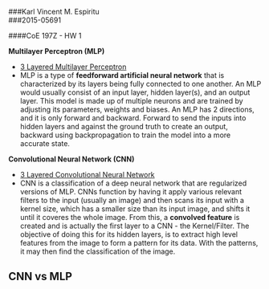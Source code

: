 ###Karl Vincent M. Espiritu  
###2015-05691

####CoE 197Z - HW 1

**Multilayer Perceptron (MLP)**  
- [3 Layered Multilayer Perceptron](https://github.com/espiritukarl/EEEworks/blob/master/3layerMLP.ipynb)  
- MLP is a type of __feedforward artificial neural network__ that is characterized by its layers being fully connected to one another. An MLP would usually consist of an input layer, hidden layer(s), and an output layer. This model is made up of multiple neurons and are trained by adjusting its parameters, weights and biases. An MLP has 2 directions, and it is only forward and backward. Forward to send the inputs into hidden layers and against the ground truth to create an output, backward using backpropagation to train the model into a more accurate state.


**Convolutional Neural Network (CNN)**  
- [3 Layered Convolutional Neural Network](https://github.com/espiritukarl/EEEworks/blob/master/3layerCNN.ipynb)
- CNN is a classification of a deep neural network that are regularized versions of MLP. CNNs function by having it apply various relevant filters to the input (usually an image) and then scans its input with a kernel size, which has a smaller size than its input image, and shifts it until it coveres the whole image. From this, a __convolved feature__ is created and is actually the first layer to a CNN - the Kernel/Filter. The objective of doing this for its hidden layers, is to extract high level features from the image to form a pattern for its data. With the patterns, it may then find the classification of the image.


**CNN vs MLP**
- 
